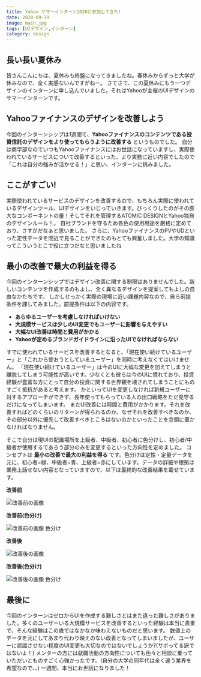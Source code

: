 ```yaml
---
title: Yahoo サマーインターン2020に参加してきた!
date: 2020-09-19
image: main.jpg
tags: [UIデザイン,インターン]
category: design
---
```


## 長い長い夏休み
皆さんこんにちは、夏休みも終盤になってきましたね。春休みからずっと大学が休みなので、全く実感ないんですがねー。
さてさて、この夏休みにもう一つデザインのインターンに申し込んでいました。それはYahooが主催のUIデザインのサマーインターンです。

## Yahooファイナンスのデザインを改善しよう
今回のインターンシップは1週間で、**Yahooファイナンスのコンテンツである投資信託のデザインをより使ってもらうように改善する** というものでした。
自分は商学部なのでいつもYahooファイナンスにはお世話になっていますし、実際使われているサービスについて改善するといった、より実務に近い内容でしたので「これは自分の強みが活かせる！」と思い、インターンに挑みました。


## ここがすごい!
実際使われているサービスのデザインを改善するので、もちろん実際に使われているデザインツール、UIデザインをいじっていきます。びっくりしたのがその膨大なコンポーネントの量！そしてそれを管理するATOMIC DESIGNとYahoo独自のデザインルール！。
自社ブランドを守るため各色の使用用途を厳格に定めており、さすがだなぁと思いました。
さらに、YahooファイナンスのPVやUDといった定性データを間近で見ることができたのもとても興奮しました。大学の知識ってこういうとこで役に立つだなと思いましたね

## 最小の改善で最大の利益を得る
今回のインターンシップではデザイン改善に関する制限はありませんでした。新しいコンテンツを作成するのもよし、全く異なるデザインを提案してもよしの自由なかたちです。
しかしせっかく実際の現場に近い課題内容なので、自ら前提条件を課してみました。前提条件は以下の内容です。

- **あらゆるユーザーを考慮しなければいけない**
- **大規模サービスは少しのUI変更でもユーザーに影響を与えやすい**
- **大幅なUI改善は時間と費用がかかる**
- **Yahooが定めるブランドガイドラインに沿ったUIでなければならない**

すでに使われているサービスを改善するとなると、「現在使い続けているユーザー」と「これから使おうとしているユーザー」を同時に考えなくてはいけません。
「現在使い続けているユーザー」は今のUIに大幅な変更を加えてしまうと離脱してしまう可能性が高いです。少なくとも彼らは今のUIに慣れており、投資経験が豊富な方にとって自分の投資に関する世界観を壊されてしまうことにものすごく抵抗があると考えます。
かといってUIを変更しなければ新規ユーザーに対するアプローチができず、長年使ってもらっている人の出口戦略をただ見守るだけになってしまいます。
またUI改善には時間と費用がかかります。それを改善すればどのくらいのリターンが得られるのか、なぜそれを改善すべきなのか、その部分以外に優先して改善すべきところはないのかといったことを念頭に置かなければなりません。

そこで自分は現UIの配置場所を上級者、中級者、初心者に色分けし、初心者/中級者が使用するであろう部分のみを変更するといった方向性を定めました。
コンセプトは **最小の改善で最大の利益を得る** です。色分けは定性・定量データを元に、初心者=緑、中級者=青、上級者=赤にしています。データの詳細や根拠は業務上話せない内容となっていますので、以下は最終的な改善結果を載せています。

**改善前**
<p>
  <img src="https://tamblog.net/images/design/article-3/image-before.png" alt="改善前の画像"/>
</p>


**改善前(色分け)**
<p>
  <img src="https://tamblog.net/images/design/article-3/image-before-color.png" alt="改善前の画像 色分け"/>
</p>

**改善後**
<p>
  <img src="https://tamblog.net/images/design/article-3/image-after.png" alt="改善後の画像"/>
</p>

**改善後(色分け)**
<p>
  <img src="https://tamblog.net/images/design/article-3/image-after-color.png" alt="改善後の画像 色分け"/>
</p>



## 最後に
今回のインターンはゼロからUIを作成する難しさとはまた違った難しさがありました。多くのユーザーいる大規模サービスを改善するといった経験は本当に貴重で、そんな経験はこの歳ではなかなか味わえないものだと思います。
数値上のデータを元にしてあまり代わり映えのない改善となってしまいましたが、ユーザーに認識させない程度のUI変更も大切なのではないでしょうか?(サボってる訳ではないよ！)
メンターの方には就職活動の方向性についても色々と相談に乗っていただいとものすごく心強かったです。(自分の大学の同年代は全く違う業界を希望なので、、)
一週間、本当にお世話になりました！




